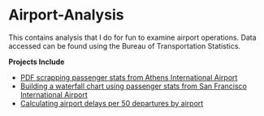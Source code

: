 # Airport-Analysis

This contains analysis that I do for fun to examine airport operations. Data accessed can be found using the Bureau of Transportation Statistics.

**Projects Include**
- [PDF scrapping passenger stats from Athens International Airport](https://github.com/aelfering/Airport-Analysis/tree/master/Athens%20PDF%20Scrape) 
- [Building a waterfall chart using passenger stats from San Francisco International Airport](https://github.com/aelfering/Airport-Analysis/tree/master/San%20Francisco%20Airport)
- [Calculating airport delays per 50 departures by airport](https://github.com/aelfering/Airport-Analysis/blob/master/DelaysPer50/DelaysPer50.R)
